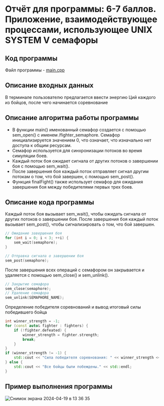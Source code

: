 # Отчёт для программы: 6-7 баллов. Приложение, взаимодействующее процессами, использующее UNIX SYSTEM V семафоры

## Код программы

Файл программы - [main.cpp](main.cpp)

## Описание входных данных

В терминале пользователю предлагается ввести энергию Ций каждого из бойцов, после чего начинается соревнование

## Описание алгоритма работы программы

- В функции main() именованный семафор создается с помощью sem_open() с именем /fighter_semaphore. Семафор инициализируется значением 0, что означает, что изначально нет доступа к общим ресурсам.
- Семафор используется для синхронизации потоков во время симуляции боев.
- Каждый поток боя ожидает сигнала от других потоков о завершении боя с помощью sem_wait().
- После завершения боя каждый поток отправляет сигнал другим потокам о том, что бой завершен, с помощью sem_post().
- Функция finalFight() также использует семафор для ожидания завершения боя между победителями первых трех боев.
  
## Описание кода программы

Каждый поток боя вызывает sem_wait(), чтобы ожидать сигнала от других потоков о завершении боя. После завершения боя каждый поток вызывает sem_post(), чтобы сигнализировать о том, что бой завершен.
```cpp
// Ожидание завершения боя
for (int i = 0; i < 3; ++i) {
    sem_wait(semaphore);
}

// Отправка сигнала о завершении боя
sem_post(semaphore);
```

После завершения всех операций с семафором он закрывается и удаляется с помощью sem_close() и sem_unlink().
```cpp
// Закрытие семафора
sem_close(semaphore);
// Удаление семафора
sem_unlink(SEMAPHORE_NAME);
```

Определение победителя соревнований и вывод итоговый силы победившего бойца
```cpp
int winner_strength = -1;
for (const auto& fighter : fighters) {
    if (!fighter.defeated) {
        winner_strength = fighter.strength;
        break;
    }
}
if (winner_strength != -1) {
    std::cout << "Сила победителя соревнования: " << winner_strength << std::endl;
} else {
    std::cout << "Все бойцы были побеждены." << std::endl;
}
```

## Пример выполнения программы

![Снимок экрана 2024-04-19 в 13 36 35](https://github.com/flowykk/operating-sys-hse/assets/71427624/99929d48-4296-4cef-be19-a3e2fc217532)

